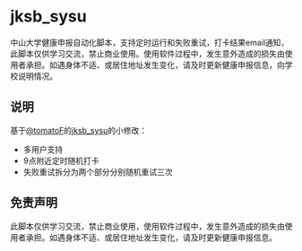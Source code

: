 # jksb_sysu

中山大学健康申报自动化脚本，支持定时运行和失败重试，打卡结果email通知，此脚本仅供学习交流，禁止商业使用。使用软件过程中，发生意外造成的损失由使用者承担。如遇身体不适、或居住地址发生变化，请及时更新健康申报信息，向学校说明情况。

## 说明
基于[@tomatoF](https://github.com/tomatoF)的[jksb_sysu](https://github.com/tomatoF/jksb_sysu)的小修改：

* 多用户支持
* 9点附近定时随机打卡
* 失败重试拆分为两个部分分别随机重试三次

## 免责声明

此脚本仅供学习交流，禁止商业使用，使用软件过程中，发生意外造成的损失由使用者承担。如遇身体不适、或居住地址发生变化，请及时更新健康申报信息。